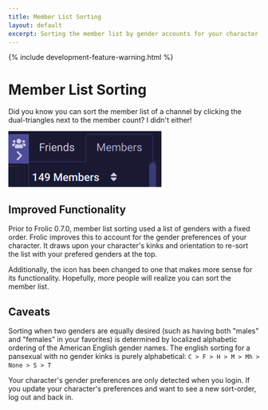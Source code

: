 ```yaml
---
title: Member List Sorting
layout: default
excerpt: Sorting the member list by gender accounts for your character's preferences.
---
```

{% include development-feature-warning.html %}

# Member List Sorting
Did you know you can sort the member list of a channel by clicking the dual-triangles next to the member count? I didn't either!

![Dual Triangles that Sort](member-sorting/250411-154812%20Selection.webp)


## Improved Functionality
Prior to Frolic 0.7.0, member list sorting used a list of genders with a fixed order. Frolic improves this to account for the gender preferences of your character. It draws upon your character's kinks and orientation to re-sort the list with your prefered genders at the top.

Additionally, the icon has been changed to one that makes more sense for its functionality. Hopefully, more people will realize you can sort the member list.


## Caveats
Sorting when two genders are equally desired (such as having both "males" and "females" in your favorites) is determined by localized alphabetic ordering of the American English gender names. The english sorting for a pansexual with no gender kinks is purely alphabetical: ` C > F > H > M > Mh > None > S > T `

Your character's gender preferences are only detected when you login. If you update your character's preferences and want to see a new sort-order, log out and back in.
